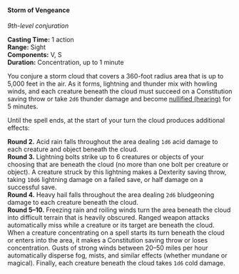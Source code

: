 #### Storm of Vengeance
<!-- markdownlint-disable link-image-reference-definitions -->
[_metadata_:spell_name]:- "Storm of Vengeance"
[_metadata_:spell_level]:- "9"
[_metadata_:spell_school]:- "conjuration"
[_metadata_:ritual]:- "false"
[_metadata_:casting_time_amount]:- "1"
[_metadata_:casting_time_unit]:- "action"
[_metadata_:range]:- "Sight"
[_metadata_:target]:- "360-foot radius sphere"
[_metadata_:components_verbal]:- "true"
[_metadata_:components_somatic]:- "true"
[_metadata_:components_material]:- "false"
[_metadata_:duration]:- "1 minute"
[_metadata_:concentration]:- "true"
[_metadata_:saving_throw]:- "Special"
[_metadata_:saving_throw_success]:- "special"
[_metadata_:damage_formula]:- "special"
[_metadata_:damage_type]:- "special"
[_metadata_:compared_to_wotc_srd_5.1]:- "mechanics_same_wording_different"
[_metadata_:compared_to_a5e_srd]:- "mechanics_same_wording_different"
<!-- markdownlint-disable-next-line no-emphasis-as-heading -->
_9th-level conjuration_

**Casting Time:** 1 action \
**Range:** Sight \
**Components:** V, S \
**Duration:** Concentration, up to 1 minute

You conjure a storm cloud that covers a 360-foot radius area that is up to 5,000 feet in the air.
As it forms, lightning and thunder mix with howling winds, and each creature beneath the cloud must succeed on a Constitution saving throw or take `2d6` thunder damage and become [nullified (hearing)](#Conditions_nullified) for 5 minutes.

Until the spell ends, at the start of your turn the cloud produces additional effects:

**Round 2.**
Acid rain falls throughout the area dealing `1d6` acid damage to each creature and object beneath the cloud.
\
**Round 3.**
Lightning bolts strike up to 6 creatures or objects of your choosing that are beneath the cloud (no more than one bolt per creature or object).
A creature struck by this lightning makes a Dexterity saving throw, taking `10d6` lightning damage on a failed save, or half damage on a successful save.
\
**Round 4.**
Heavy hail falls throughout the area dealing `2d6` bludgeoning damage to each creature beneath the cloud.
\
**Round 5–10.**
Freezing rain and roiling winds turn the area beneath the cloud into difficult terrain that is heavily obscured.
Ranged weapon attacks automatically miss while a creature or its target are beneath the cloud.
When a creature concentrating on a spell starts its turn beneath the cloud or enters into the area, it makes a Constitution saving throw or loses concentration.
Gusts of strong winds between 20–50 miles per hour automatically disperse fog, mists, and similar effects (whether mundane or magical).
Finally, each creature beneath the cloud takes `1d6` cold damage.
